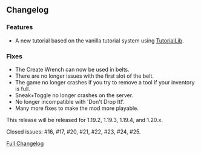 ## Changelog

### Features

- A new tutorial based on the vanilla tutorial system using [TutorialLib](https://github.com/JamCoreModding/tutorial-lib).

### Fixes

- The Create Wrench can now be used in belts.
- There are no longer issues with the first slot of the belt.
- The game no longer crashes if you try to remove a tool if your inventory is full.
- Sneak+Toggle no longer crashes on the server.
- No longer incompatible with 'Don't Drop It!'.
- Many more fixes to make the mod more playable.

This release will be released for 1.19.2, 1.19.3, 1.19.4, and 1.20.x.

Closed issues: #16, #17, #20, #21, #22, #23, #24, #25.

[Full Changelog](https://github.com/JamCoreModding/utility-belt/compare/1.2.1...1.3.0+1.19.3)
